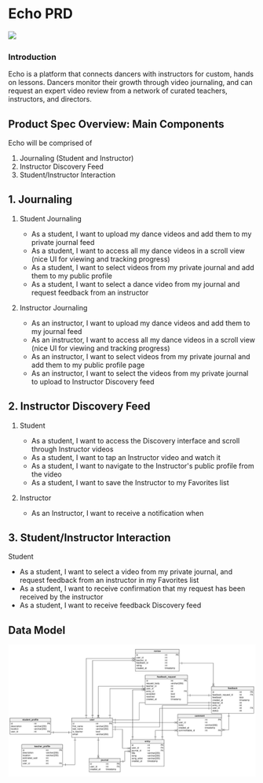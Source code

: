 # Echo PRD

![](https://cloud.githubusercontent.com/assets/5696002/13692560/61302c0e-e6f7-11e5-91c8-831ef016d85d.png)

### Introduction

Echo is a platform that connects dancers with instructors for custom, hands on lessons. Dancers monitor their growth through video journaling, and can request an expert video review from a network of curated teachers, instructors, and directors.

## Product Spec Overview: Main Components

Echo will be comprised of 

1. Journaling (Student and Instructor)
2. Instructor Discovery Feed
3. Student/Instructor Interaction

## 1. Journaling 

1. Student Journaling
    * As a student, I want to upload my dance videos and add them to my private journal feed
    * As a student, I want to access all my dance videos in a scroll view (nice UI for viewing and tracking progress)
    * As a student, I want to select videos from my private journal and add them to my public profile
    * As a student, I want to select a dance video from my journal and request feedback from an instructor

2. Instructor Journaling 
    * As an instructor, I want to upload my dance videos and add them to my journal feed
    * As an instructor, I want to access all my dance videos in a scroll view (nice UI for viewing and tracking progress)
    * As an instructor, I want to select videos from my private journal and add them to my public profile page   
     * As an instructor, I want to select the videos from my private journal to upload to Instructor Discovery feed
   

## 2. Instructor Discovery Feed

1. Student
    * As a student, I want to access the Discovery interface and scroll through Instructor videos 
    * As a student, I want to tap an Instructor video and watch it
    * As a student, I want to navigate to the Instructor's public profile from the video 
    * As a student, I want to save the Instructor to my Favorites list

2. Instructor 
    * As an Instructor, I want to receive a notification when 

## 3. Student/Instructor Interaction

Student
* As a student, I want to select a video from my private journal, and request feedback from an instructor in my Favorites list
* As a student, I want to receive confirmation that my request has been received by the instructor
* As a student, I want to receive feedback
Discovery feed

## Data Model
![Echo Schema](/echo_data_model.png)
